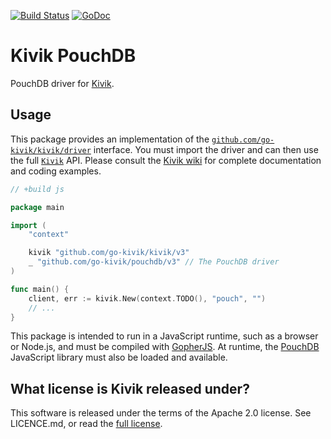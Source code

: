 [![Build Status](https://travis-ci.org/go-kivik/pouchdb.svg?branch=master)](https://travis-ci.org/go-kivik/pouchdb)  [![GoDoc](https://godoc.org/github.com/go-kivik/pouchdb?status.svg)](http://godoc.org/github.com/go-kivik/pouchdb)

# Kivik PouchDB

PouchDB driver for [Kivik](https://github.com/go-kivik/pouchdb).

## Usage

This package provides an implementation of the
[`github.com/go-kivik/kivik/driver`](http://godoc.org/github.com/go-kivik/kivik/driver)
interface. You must import the driver and can then use the full
[`Kivik`](http://godoc.org/github.com/go-kivik/kivik) API. Please consult the
[Kivik wiki](https://github.com/go-kivik/kivik/wiki) for complete documentation
and coding examples.

```go
// +build js

package main

import (
    "context"

    kivik "github.com/go-kivik/kivik/v3"
    _ "github.com/go-kivik/pouchdb/v3" // The PouchDB driver
)

func main() {
    client, err := kivik.New(context.TODO(), "pouch", "")
    // ...
}
```

This package is intended to run in a JavaScript runtime, such as a browser or
Node.js, and must be compiled with
[GopherJS](https://github.com/gopherjs/gopherjs). At runtime, the
[PouchDB](https://pouchdb.com/download.html) JavaScript library must also be
loaded and available.

## What license is Kivik released under?

This software is released under the terms of the Apache 2.0 license. See
LICENCE.md, or read the [full license](http://www.apache.org/licenses/LICENSE-2.0).
